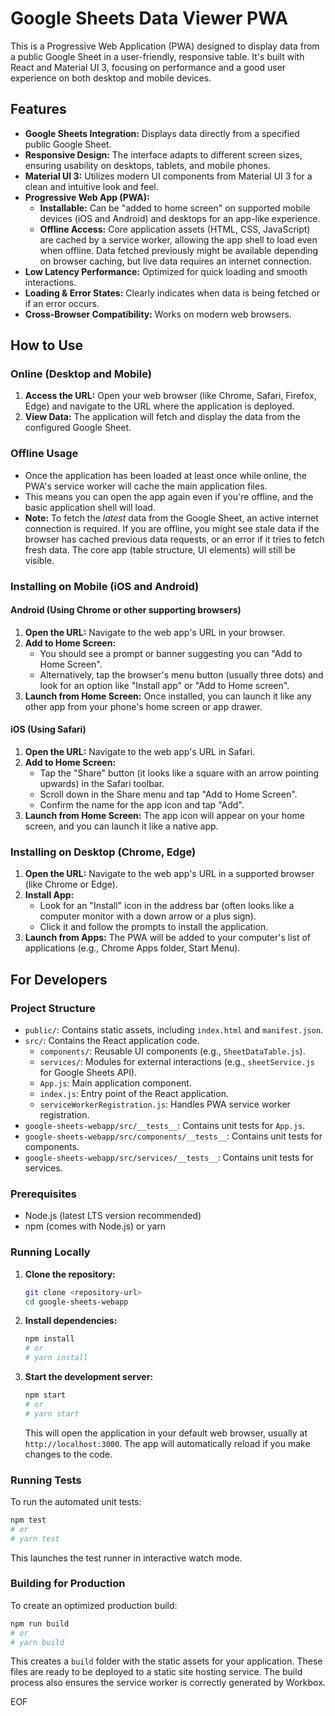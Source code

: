 # Google Sheets Data Viewer PWA

This is a Progressive Web Application (PWA) designed to display data from a public Google Sheet in a user-friendly, responsive table. It's built with React and Material UI 3, focusing on performance and a good user experience on both desktop and mobile devices.

## Features

*   **Google Sheets Integration:** Displays data directly from a specified public Google Sheet.
*   **Responsive Design:** The interface adapts to different screen sizes, ensuring usability on desktops, tablets, and mobile phones.
*   **Material UI 3:** Utilizes modern UI components from Material UI 3 for a clean and intuitive look and feel.
*   **Progressive Web App (PWA):**
    *   **Installable:** Can be "added to home screen" on supported mobile devices (iOS and Android) and desktops for an app-like experience.
    *   **Offline Access:** Core application assets (HTML, CSS, JavaScript) are cached by a service worker, allowing the app shell to load even when offline. Data fetched previously might be available depending on browser caching, but live data requires an internet connection.
*   **Low Latency Performance:** Optimized for quick loading and smooth interactions.
*   **Loading & Error States:** Clearly indicates when data is being fetched or if an error occurs.
*   **Cross-Browser Compatibility:** Works on modern web browsers.

## How to Use

### Online (Desktop and Mobile)

1.  **Access the URL:** Open your web browser (like Chrome, Safari, Firefox, Edge) and navigate to the URL where the application is deployed.
2.  **View Data:** The application will fetch and display the data from the configured Google Sheet.

### Offline Usage

*   Once the application has been loaded at least once while online, the PWA's service worker will cache the main application files.
*   This means you can open the app again even if you're offline, and the basic application shell will load.
*   **Note:** To fetch the *latest* data from the Google Sheet, an active internet connection is required. If you are offline, you might see stale data if the browser has cached previous data requests, or an error if it tries to fetch fresh data. The core app (table structure, UI elements) will still be visible.

### Installing on Mobile (iOS and Android)

#### Android (Using Chrome or other supporting browsers)

1.  **Open the URL:** Navigate to the web app's URL in your browser.
2.  **Add to Home Screen:**
    *   You should see a prompt or banner suggesting you can "Add to Home Screen".
    *   Alternatively, tap the browser's menu button (usually three dots) and look for an option like "Install app" or "Add to Home screen".
3.  **Launch from Home Screen:** Once installed, you can launch it like any other app from your phone's home screen or app drawer.

#### iOS (Using Safari)

1.  **Open the URL:** Navigate to the web app's URL in Safari.
2.  **Add to Home Screen:**
    *   Tap the "Share" button (it looks like a square with an arrow pointing upwards) in the Safari toolbar.
    *   Scroll down in the Share menu and tap "Add to Home Screen".
    *   Confirm the name for the app icon and tap "Add".
3.  **Launch from Home Screen:** The app icon will appear on your home screen, and you can launch it like a native app.

### Installing on Desktop (Chrome, Edge)

1.  **Open the URL:** Navigate to the web app's URL in a supported browser (like Chrome or Edge).
2.  **Install App:**
    *   Look for an "Install" icon in the address bar (often looks like a computer monitor with a down arrow or a plus sign).
    *   Click it and follow the prompts to install the application.
3.  **Launch from Apps:** The PWA will be added to your computer's list of applications (e.g., Chrome Apps folder, Start Menu).

## For Developers

### Project Structure

*   `public/`: Contains static assets, including `index.html` and `manifest.json`.
*   `src/`: Contains the React application code.
    *   `components/`: Reusable UI components (e.g., `SheetDataTable.js`).
    *   `services/`: Modules for external interactions (e.g., `sheetService.js` for Google Sheets API).
    *   `App.js`: Main application component.
    *   `index.js`: Entry point of the React application.
    *   `serviceWorkerRegistration.js`: Handles PWA service worker registration.
*   `google-sheets-webapp/src/__tests__`: Contains unit tests for `App.js`.
*   `google-sheets-webapp/src/components/__tests__`: Contains unit tests for components.
*   `google-sheets-webapp/src/services/__tests__`: Contains unit tests for services.


### Prerequisites

*   Node.js (latest LTS version recommended)
*   npm (comes with Node.js) or yarn

### Running Locally

1.  **Clone the repository:**
    ```bash
    git clone <repository-url>
    cd google-sheets-webapp
    ```
2.  **Install dependencies:**
    ```bash
    npm install
    # or
    # yarn install
    ```
3.  **Start the development server:**
    ```bash
    npm start
    # or
    # yarn start
    ```
    This will open the application in your default web browser, usually at `http://localhost:3000`. The app will automatically reload if you make changes to the code.

### Running Tests

To run the automated unit tests:

```bash
npm test
# or
# yarn test
```

This launches the test runner in interactive watch mode.

### Building for Production

To create an optimized production build:

```bash
npm run build
# or
# yarn build
```
This creates a `build` folder with the static assets for your application. These files are ready to be deployed to a static site hosting service. The build process also ensures the service worker is correctly generated by Workbox.

EOF

